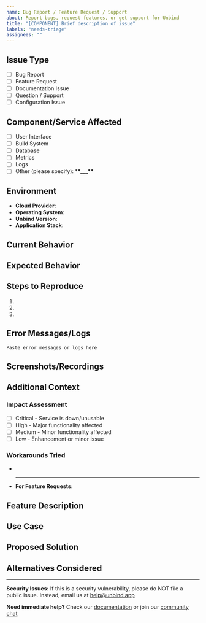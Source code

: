 ```yaml
---
name: Bug Report / Feature Request / Support
about: Report bugs, request features, or get support for Unbind
title: "[COMPONENT] Brief description of issue"
labels: "needs-triage"
assignees: ""
---
```


## Issue Type

<!-- Please check one -->

- [ ] Bug Report
- [ ] Feature Request
- [ ] Documentation Issue
- [ ] Question / Support
- [ ] Configuration Issue

## Component/Service Affected

<!-- Please check all that apply -->

- [ ] User Interface
- [ ] Build System
- [ ] Database
- [ ] Metrics
- [ ] Logs
- [ ] Other (please specify): \***\*\_\_\_\*\***

## Environment

- **Cloud Provider**: <!-- (if applicable) e.g., hetzner, aws, digital ocean -->
- **Operating System**: <!-- (if applicable) e.g. ubuntu 24.04, opensuse 15 -->
- **Unbind Version**:
- **Application Stack**: <!-- (if applicablee) e.g., Node, Python, GO -->

## Current Behavior

<!-- Describe what is currently happening -->

## Expected Behavior

<!-- Describe what you expected to happen -->

## Steps to Reproduce

<!-- Please provide detailed steps to reproduce the issue -->

1.
2.
3.

## Error Messages/Logs

<!-- Please include any error messages, stack traces, or relevant logs -->

```
Paste error messages or logs here
```

## Screenshots/Recordings

<!-- If applicable, add screenshots or screen recordings -->

## Additional Context

<!-- Add any other context about the problem here -->

### Impact Assessment

- [ ] Critical - Service is down/unusable
- [ ] High - Major functionality affected
- [ ] Medium - Minor functionality affected
- [ ] Low - Enhancement or minor issue

### Workarounds Tried

<!-- List any workarounds you've attempted -->

-
- ***

  **For Feature Requests:**

## Feature Description

<!-- Describe the feature you'd like to see -->

## Use Case

<!-- Explain why this feature would be valuable -->

## Proposed Solution

<!-- If you have ideas on how this could be implemented -->

## Alternatives Considered

<!-- What alternatives have you considered? -->

---

**Security Issues:** If this is a security vulnerability, please do NOT file a public issue. Instead, email us at help@unbind.app

**Need immediate help?** Check our [documentation](https://unbind.app) or join our [community chat](https://discord.gg/unbind)
